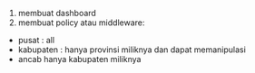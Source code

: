1. membuat dashboard
2. membuat policy atau middleware:

-   pusat : all
-   kabupaten : hanya provinsi miliknya dan dapat memanipulasi
-   ancab hanya kabupaten miliknya
